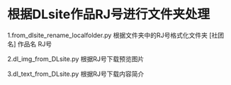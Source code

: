# 根据DLsite作品RJ号进行文件夹处理


1.from_dlsite_rename_localfolder.py
根据文件夹中的RJ号格式化文件夹
[社团名] 作品名 RJ号

2.dl_img_from_DLsite.py
根据RJ号下载预览图片

3.dl_text_from_DLsite.py
根据RJ号下载内容简介
